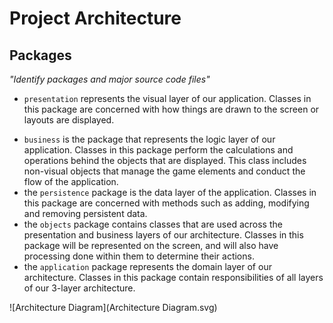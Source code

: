 # Project Architecture

## Packages

*"Identify packages and major source code files"*

* `presentation` represents the visual layer of our application. Classes in this package are concerned with how things are drawn to the screen or layouts are displayed.
- `business` is the package that represents the logic layer of our application. Classes in this package perform the calculations and operations behind the objects that are displayed. This class includes non-visual objects that manage the game elements and conduct the flow of the application.
-  the `persistence` package is the data layer of the application. Classes in this package are concerned with methods such as adding, modifying and removing persistent data.
- the `objects` package contains classes that are used across the presentation and business layers of our architecture. Classes in this package will be represented on the screen, and will also have processing done within them to determine their actions.
- the `application` package represents the domain layer of our architecture. Classes in this package contain responsibilities of all layers of our 3-layer architecture.



![Architecture Diagram](Architecture Diagram.svg)